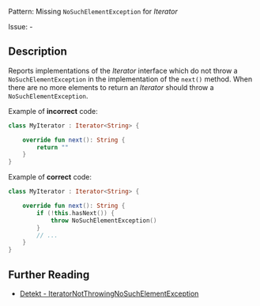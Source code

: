 Pattern: Missing `NoSuchElementException` for _Iterator_

Issue: -

## Description

Reports implementations of the _Iterator_ interface which do not throw a `NoSuchElementException` in the
implementation of the `next()` method. When there are no more elements to return an _Iterator_ should throw a
`NoSuchElementException`.

Example of **incorrect** code:

```kotlin
class MyIterator : Iterator<String> {

    override fun next(): String {
        return ""
    }
}
```

Example of **correct** code:

```kotlin
class MyIterator : Iterator<String> {

    override fun next(): String {
        if (!this.hasNext()) {
            throw NoSuchElementException()
        }
        // ...
    }
}
```

## Further Reading

* [Detekt - IteratorNotThrowingNoSuchElementException](https://detekt.github.io/detekt/potential-bugs.html#iteratornotthrowingnosuchelementexception)